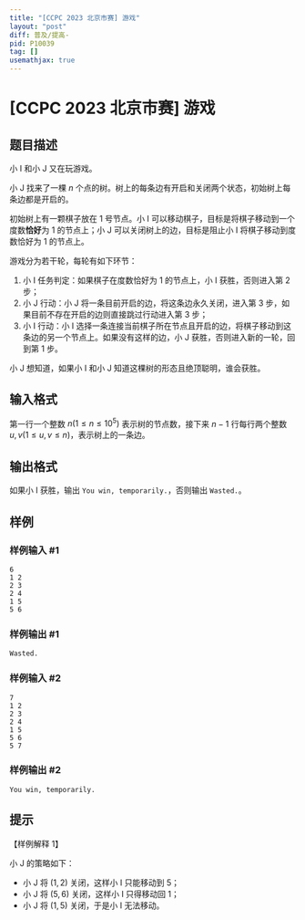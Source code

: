 ```yaml
---
title: "[CCPC 2023 北京市赛] 游戏"
layout: "post"
diff: 普及/提高-
pid: P10039
tag: []
usemathjax: true
---
```


# [CCPC 2023 北京市赛] 游戏
## 题目描述

小 I 和小 J 又在玩游戏。

小 J 找来了一棵 $n$ 个点的树。树上的每条边有开启和关闭两个状态，初始树上每条边都是开启的。

初始树上有一颗棋子放在 $1$ 号节点。小 I 可以移动棋子，目标是将棋子移动到一个度数**恰好**为 $1$ 的节点上；小 J 可以关闭树上的边，目标是阻止小 I 将棋子移动到度数恰好为 $1$ 的节点上。

游戏分为若干轮，每轮有如下环节：

1. 小 I 任务判定：如果棋子在度数恰好为 $1$ 的节点上，小 I 获胜，否则进入第 2 步；
2. 小 J 行动：小 J 将一条目前开启的边，将这条边永久关闭，进入第 3 步，如果目前不存在开启的边则直接跳过行动进入第 3 步；
3. 小 I 行动：小 I 选择一条连接当前棋子所在节点且开启的边，将棋子移动到这条边的另一个节点上。如果没有这样的边，小 J 获胜，否则进入新的一轮，回到第 1 步。

小 J 想知道，如果小 I 和小 J 知道这棵树的形态且绝顶聪明，谁会获胜。
## 输入格式

第一行一个整数 $n (1 \le n \le 10^5)$ 表示树的节点数，接下来 $n-1$ 行每行两个整数 $u,v (1 \le u, v \le n)$，表示树上的一条边。
## 输出格式

如果小 I 获胜，输出 `You win, temporarily.`，否则输出 `Wasted.`。
## 样例

### 样例输入 #1
```
6
1 2
2 3
2 4
1 5
5 6
```
### 样例输出 #1
```
Wasted.
```
### 样例输入 #2
```
7
1 2
2 3
2 4
1 5
5 6
5 7
```
### 样例输出 #2
```
You win, temporarily.
```
## 提示

【样例解释 1】

小 J 的策略如下：

- 小 J 将 $(1,2)$ 关闭，这样小 I 只能移动到 $5$；
- 小 J 将 $(5,6)$ 关闭，这样小 I 只得移动回 $1$；
- 小 J 将 $(1,5)$ 关闭，于是小 I 无法移动。
